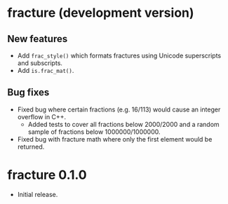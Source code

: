 # fracture (development version)

## New features

* Add `frac_style()` which formats fractures using Unicode superscripts and subscripts.
* Add `is.frac_mat()`.

## Bug fixes 

* Fixed bug where certain fractions (e.g. 16/113) would cause an integer overflow in C++.
  * Added tests to cover all fractions below 2000/2000 and a random sample of fractions below 1000000/1000000.
* Fixed bug with fracture math where only the first element would be returned.

# fracture 0.1.0

* Initial release.
